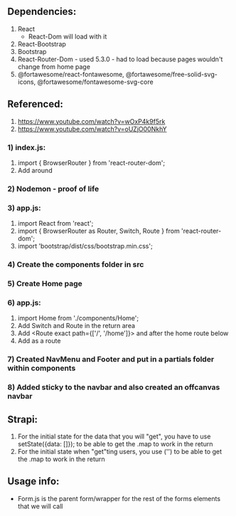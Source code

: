 
##  Dependencies:
1.  React
    -  React-Dom will load with it
2.  React-Bootstrap
3.  Bootstrap
4.  React-Router-Dom - used 5.3.0 - had to load because pages wouldn't change from home page
5.  @fortawesome/react-fontawesome, @fortawesome/free-solid-svg-icons, @fortawesome/fontawesome-svg-core



##  Referenced:
1.  https://www.youtube.com/watch?v=wOxP4k9f5rk
2.  https://www.youtube.com/watch?v=oUZjO00NkhY

###  1)  index.js:
1. import { BrowserRouter  } from 'react-router-dom';
2. Add <BrowserRouter> around <App />

###  2)  Nodemon - proof of life

###  3)  app.js:
1.  import React from 'react';
2.  import { BrowserRouter as Router, Switch, Route } from 'react-router-dom';
3.  import 'bootstrap/dist/css/bootstrap.min.css';

###  4)  Create the components folder in src

###  5)  Create Home page

###  6)  app.js:
1.  import Home from './components/Home';
2.  Add Switch and Route in the return area
3.  Add <Route exact path={['/', '/home']}> and </Route> after the home route below
3.  Add <Home /> as a route

###  7)  Created NavMenu and Footer and put in a partials folder within components

###  8)  Added sticky to the navbar and also created an offcanvas navbar

##  Strapi:
1.  For the initial state for the data that you will "get", you have to use setState({data: []}); to be able to get the .map to work in the return
2.  For the initial state when "get"ting users, you use ('') to be able to get the .map to work in the return

##  Usage info:
-  Form.js is the parent form/wrapper for the rest of the forms elements that we will call
